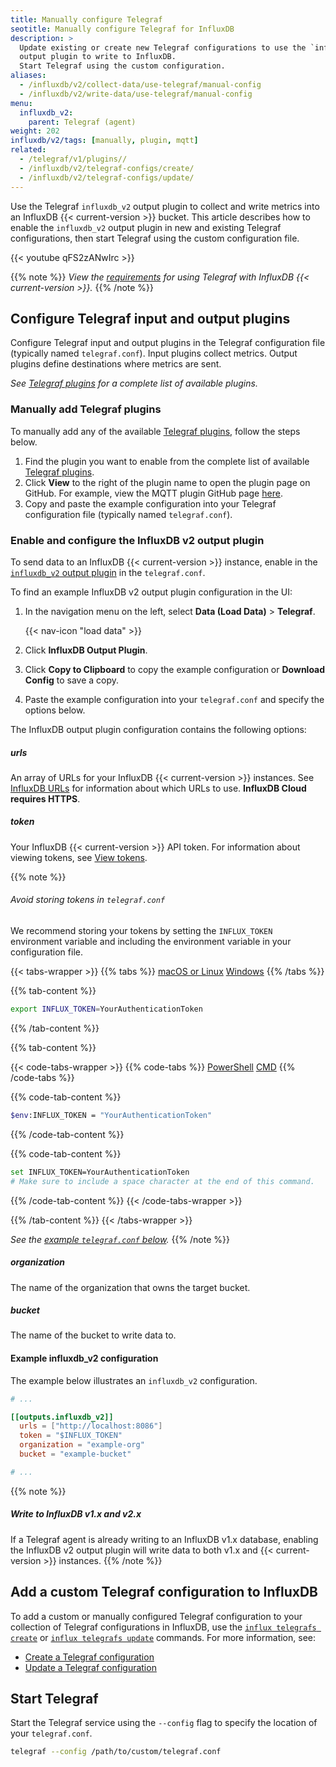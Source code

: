 ```yaml
---
title: Manually configure Telegraf
seotitle: Manually configure Telegraf for InfluxDB
description: >
  Update existing or create new Telegraf configurations to use the `influxdb_v2`
  output plugin to write to InfluxDB.
  Start Telegraf using the custom configuration.
aliases:
  - /influxdb/v2/collect-data/use-telegraf/manual-config
  - /influxdb/v2/write-data/use-telegraf/manual-config
menu:
  influxdb_v2:
    parent: Telegraf (agent)
weight: 202
influxdb/v2/tags: [manually, plugin, mqtt]
related:
  - /telegraf/v1/plugins//
  - /influxdb/v2/telegraf-configs/create/
  - /influxdb/v2/telegraf-configs/update/
---
```


Use the Telegraf `influxdb_v2` output plugin to collect and write metrics into an InfluxDB {{< current-version >}} bucket.
This article describes how to enable the `influxdb_v2` output plugin in new and existing Telegraf configurations,
then start Telegraf using the custom configuration file.

{{< youtube qFS2zANwIrc >}}

{{% note %}}
_View the [requirements](/influxdb/v2/write-data/no-code/use-telegraf#requirements)
for using Telegraf with InfluxDB {{< current-version >}}._
{{% /note %}}

## Configure Telegraf input and output plugins
Configure Telegraf input and output plugins in the Telegraf configuration file (typically named `telegraf.conf`).
Input plugins collect metrics.
Output plugins define destinations where metrics are sent.

_See [Telegraf plugins](/telegraf/v1/plugins//) for a complete list of available plugins._

### Manually add Telegraf plugins

To manually add any of the available [Telegraf plugins](/telegraf/v1/plugins//), follow the steps below.

1. Find the plugin you want to enable from the complete list of available [Telegraf plugins](/telegraf/v1/plugins//).
2. Click **View** to the right of the plugin name to open the plugin page on GitHub. For example, view the MQTT plugin GitHub page [here](https://github.com/influxdata/telegraf/blob/release-1.14/plugins/inputs/mqtt_consumer/README.md).
3. Copy and paste the example configuration into your Telegraf configuration file (typically named `telegraf.conf`).

### Enable and configure the InfluxDB v2 output plugin

To send data to an InfluxDB {{< current-version >}} instance, enable in the
[`influxdb_v2` output plugin](https://github.com/influxdata/telegraf/blob/master/plugins/outputs/influxdb_v2/README.md)
in the `telegraf.conf`.

To find an example InfluxDB v2 output plugin configuration in the UI:

1. In the navigation menu on the left, select **Data (Load Data)** > **Telegraf**.

    {{< nav-icon "load data" >}}

2. Click **InfluxDB Output Plugin**.
3. Click **Copy to Clipboard** to copy the example configuration or **Download Config** to save a copy.
4. Paste the example configuration into your `telegraf.conf` and specify the options below.

The InfluxDB output plugin configuration contains the following options:

##### urls
An array of URLs for your InfluxDB {{< current-version >}} instances.
See [InfluxDB URLs](/influxdb/v2/reference/urls/) for information about which URLs to use.
**InfluxDB Cloud requires HTTPS**.

##### token
Your InfluxDB {{< current-version >}} API token.
For information about viewing tokens, see [View tokens](/influxdb/v2/security/tokens/view-tokens/).

{{% note %}}
###### Avoid storing tokens in `telegraf.conf`
We recommend storing your tokens by setting the `INFLUX_TOKEN` environment variable and including the environment variable in your configuration file.

{{< tabs-wrapper >}}
{{% tabs %}}
[macOS or Linux](#)
[Windows](#)
{{% /tabs %}}

{{% tab-content %}}
```sh
export INFLUX_TOKEN=YourAuthenticationToken
```
{{% /tab-content %}}

{{% tab-content %}}

{{< code-tabs-wrapper >}}
{{% code-tabs %}}
[PowerShell](#)
[CMD](#)
{{% /code-tabs %}}

{{% code-tab-content %}}
```sh
$env:INFLUX_TOKEN = "YourAuthenticationToken"
```
{{% /code-tab-content %}}

{{% code-tab-content %}}
```sh
set INFLUX_TOKEN=YourAuthenticationToken
# Make sure to include a space character at the end of this command.
```
{{% /code-tab-content %}}
{{< /code-tabs-wrapper >}}

{{% /tab-content %}}
{{< /tabs-wrapper >}}

_See the [example `telegraf.conf` below](#example-influxdb_v2-configuration)._
{{% /note %}}

##### organization
The name of the organization that owns the target bucket.

##### bucket
The name of the bucket to write data to.

#### Example influxdb_v2 configuration
The example below illustrates an `influxdb_v2` configuration.

```toml
# ...

[[outputs.influxdb_v2]]
  urls = ["http://localhost:8086"]
  token = "$INFLUX_TOKEN"
  organization = "example-org"
  bucket = "example-bucket"

# ...
```

{{% note %}}
##### Write to InfluxDB v1.x and v2.x
If a Telegraf agent is already writing to an InfluxDB v1.x database,
enabling the InfluxDB v2 output plugin will write data to both v1.x and {{< current-version >}} instances.
{{% /note %}}

## Add a custom Telegraf configuration to InfluxDB
To add a custom or manually configured Telegraf configuration to your collection
of Telegraf configurations in InfluxDB, use the [`influx telegrafs create`](/influxdb/v2/reference/cli/influx/telegrafs/create/)
or [`influx telegrafs update`](/influxdb/v2/reference/cli/influx/telegrafs/update/) commands.
For more information, see:

- [Create a Telegraf configuration](/influxdb/v2/tools/telegraf-configs/create/#use-the-influx-cli)
- [Update a Telegraf configuration](/influxdb/v2/tools/telegraf-configs/update/#use-the-influx-cli)

## Start Telegraf

Start the Telegraf service using the `--config` flag to specify the location of your `telegraf.conf`.

```sh
telegraf --config /path/to/custom/telegraf.conf
```
